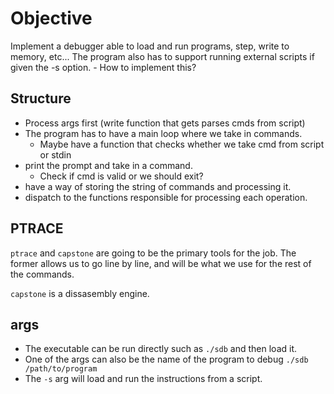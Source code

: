 # Objective
Implement a debugger able to load and run programs, step, write to memory, etc...
The program also has to support running external scripts if given the -s option.
	- How to implement this?

## Structure
- Process args first (write function that gets parses cmds from script)
- The program has to have a main loop where we take in commands.
	- Maybe have a function that checks whether we take cmd from script or stdin
- print the prompt and take in a command.
	- Check if cmd is valid or we should exit?
- have a way of storing the string of commands and processing it.
- dispatch to the functions responsible for processing each operation.


## PTRACE
`ptrace` and `capstone` are going to be the primary tools for the job. The 
former allows us  to go line by line, and will be what we use for the rest
of the commands.

`capstone` is a dissasembly engine.

## args
- The executable can be run directly such as `./sdb` and then load it.
- One of the args can also be the name of the program to debug `./sdb /path/to/program`
- The `-s` arg will load and run the instructions from a script.



